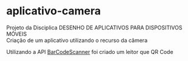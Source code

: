 # aplicativo-camera
Projeto da Disciplica DESENHO DE APLICATIVOS PARA DISPOSITIVOS MÓVEIS  
Criação de um aplicativo utilizando o recurso da câmera  

Utilizando a API [BarCodeScanner](https://github.com/dm77/barcodescanner) foi criado um leitor que QR Code  



